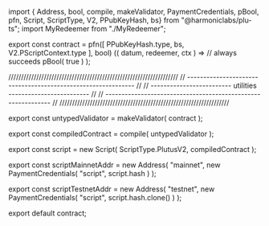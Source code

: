 import { Address, bool, compile, makeValidator, PaymentCredentials, pBool, pfn, Script, ScriptType, V2, PPubKeyHash, bs} from "@harmoniclabs/plu-ts";
import MyRedeemer from "./MyRedeemer";

export const contract = pfn([
    PPubKeyHash.type,
    bs,
    V2.PScriptContext.type
],  bool)
(( datum, redeemer, ctx ) =>
    // always succeeds
    pBool( true )
);


///////////////////////////////////////////////////////////////////
// ------------------------------------------------------------- //
// ------------------------- utilities ------------------------- //
// ------------------------------------------------------------- //
///////////////////////////////////////////////////////////////////

export const untypedValidator = makeValidator( contract );

export const compiledContract = compile( untypedValidator );

export const script = new Script(
    ScriptType.PlutusV2,
    compiledContract
);

export const scriptMainnetAddr = new Address(
    "mainnet",
    new PaymentCredentials(
        "script",
        script.hash
    )
);

export const scriptTestnetAddr = new Address(
    "testnet",
    new PaymentCredentials(
        "script",
        script.hash.clone()
    )
);

export default contract;